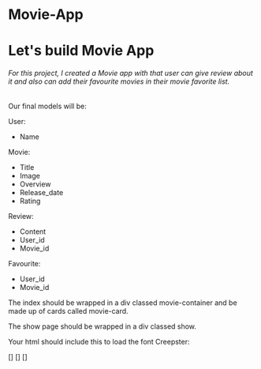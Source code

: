 # Movie-App
# Let's build Movie App
###### For this project, I created a Movie app with that user can give review about it and also can add their favourite movies in their movie favorite list.

Our final models will be:

User:

- Name

Movie: 
 - Title
 - Image
 - Overview
 - Release_date
 - Rating

 Review:
 - Content
 - User_id
 - Movie_id

 Favourite:
 - User_id
 - Movie_id

 The index should be wrapped in a div classed movie-container and be made up of cards called movie-card.

 The show page should be wrapped in a div classed show.

Your html should include this to load the font Creepster:

 [] <link rel="preconnect" href="https://fonts.googleapis.com">
 [] <link rel="preconnect" href="https://fonts.gstatic.com" crossorigin>
 [] <link href="https://fonts.googleapis.com/css2?family=Creepster&display=swap" rel="stylesheet">

 